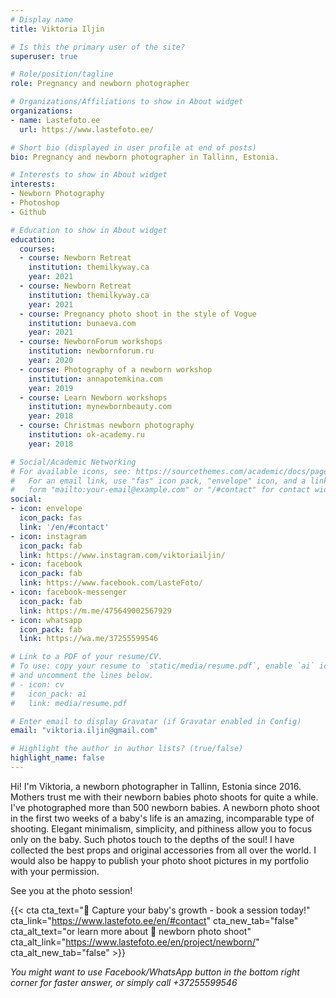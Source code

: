 ```yaml
---
# Display name
title: Viktoria Iljin

# Is this the primary user of the site?
superuser: true

# Role/position/tagline
role: Pregnancy and newborn photographer

# Organizations/Affiliations to show in About widget
organizations:
- name: Lastefoto.ee
  url: https://www.lastefoto.ee/

# Short bio (displayed in user profile at end of posts)
bio: Pregnancy and newborn photographer in Tallinn, Estonia.

# Interests to show in About widget
interests:
- Newborn Photography
- Photoshop
- Github

# Education to show in About widget
education:
  courses:
  - course: Newborn Retreat
    institution: themilkyway.ca
    year: 2021
  - course: Newborn Retreat
    institution: themilkyway.ca
    year: 2021
  - course: Pregnancy photo shoot in the style of Vogue
    institution: bunaeva.com
    year: 2021  
  - course: NewbornForum workshops
    institution: newbornforum.ru
    year: 2020
  - course: Photography of a newborn workshop
    institution: annapotemkina.com
    year: 2019
  - course: Learn Newborn workshops
    institution: mynewbornbeauty.com
    year: 2018
  - course: Christmas newborn photography
    institution: ok-academy.ru
    year: 2018

# Social/Academic Networking
# For available icons, see: https://sourcethemes.com/academic/docs/page-builder/#icons
#   For an email link, use "fas" icon pack, "envelope" icon, and a link in the
#   form "mailto:your-email@example.com" or "/#contact" for contact widget.
social:
- icon: envelope
  icon_pack: fas
  link: '/en/#contact'
- icon: instagram
  icon_pack: fab
  link: https://www.instagram.com/viktoriailjin/
- icon: facebook
  icon_pack: fab
  link: https://www.facebook.com/LasteFoto/
- icon: facebook-messenger
  icon_pack: fab
  link: https://m.me/475649002567929
- icon: whatsapp
  icon_pack: fab
  link: https://wa.me/37255599546

# Link to a PDF of your resume/CV.
# To use: copy your resume to `static/media/resume.pdf`, enable `ai` icons in `params.toml`, 
# and uncomment the lines below.
# - icon: cv
#   icon_pack: ai
#   link: media/resume.pdf

# Enter email to display Gravatar (if Gravatar enabled in Config)
email: "viktoria.iljin@gmail.com"

# Highlight the author in author lists? (true/false)
highlight_name: false
---
```

Hi! I'm Viktoria, a newborn photographer in Tallinn, Estonia  since 2016. Mothers trust me with their newborn babies photo shoots for quite a while. I've photographed more than 500 newborn babies. A newborn photo shoot in the first two weeks of a baby's life is an amazing, incomparable type of shooting. Elegant minimalism, simplicity, and pithiness allow you to focus only on the baby. Such photos touch to the depths of the soul! I have collected the best props and original accessories from all over the world. I would also be happy to publish your photo shoot pictures in my portfolio with your permission.

See you at the photo session!

{{< cta cta_text="💛 Capture your baby's growth - book a session today!" cta_link="https://www.lastefoto.ee/en/#contact" cta_new_tab="false" cta_alt_text="or learn more about 👶 newborn photo shoot" cta_alt_link="https://www.lastefoto.ee/en/project/newborn/" cta_alt_new_tab="false" >}}

_You might want to use Facebook/WhatsApp button in the bottom right corner for faster answer, or simply call +37255599546_